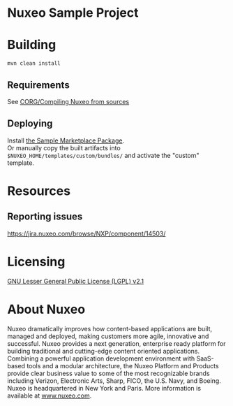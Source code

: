 # Nuxeo Sample Project

# Building
 
    mvn clean install

## Requirements
 
See [CORG/Compiling Nuxeo from sources](http://doc.nuxeo.com/x/xION)
 
## Deploying
 
Install [the Sample Marketplace Package](https://connect.nuxeo.com/nuxeo/site/marketplace/package/nuxeo-sample).  
Or manually copy the built artifacts into `$NUXEO_HOME/templates/custom/bundles/` and activate the "custom" template.

# Resources
 
## Reporting issues

https://jira.nuxeo.com/browse/NXP/component/14503/
 
# Licensing
 
[GNU Lesser General Public License (LGPL) v2.1](http://www.gnu.org/licenses/lgpl-2.1.html)
 
# About Nuxeo
 
Nuxeo dramatically improves how content-based applications are built, managed and deployed, making customers more agile, innovative and successful. Nuxeo provides a next generation, enterprise ready platform for building traditional and cutting-edge content oriented applications. Combining a powerful application development environment with SaaS-based tools and a modular architecture, the Nuxeo Platform and Products provide clear business value to some of the most recognizable brands including Verizon, Electronic Arts, Sharp, FICO, the U.S. Navy, and Boeing. Nuxeo is headquartered in New York and Paris. More information is available at www.nuxeo.com.
